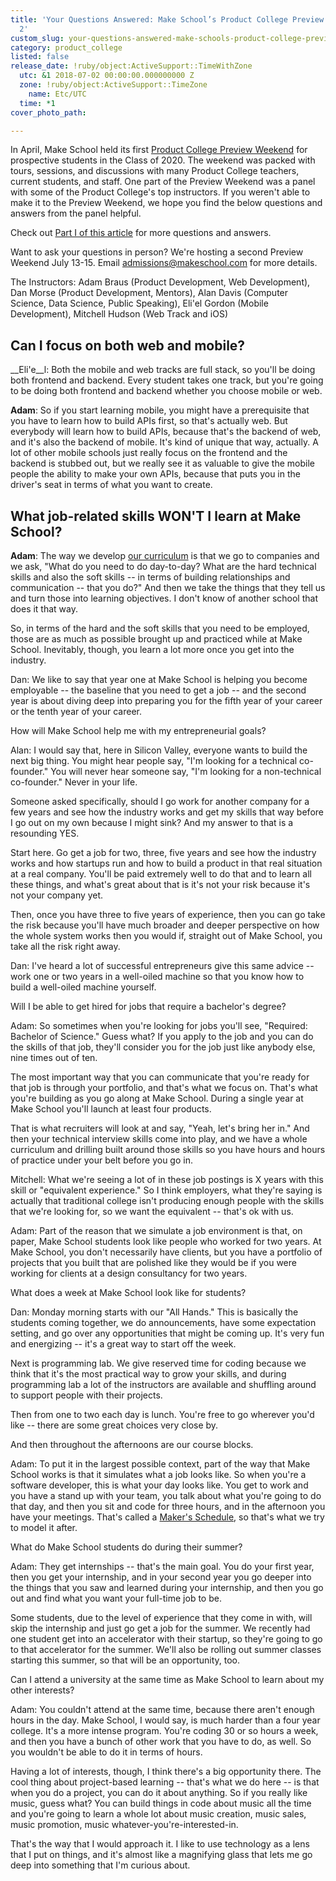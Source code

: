 ```yaml
---
title: 'Your Questions Answered: Make School’s Product College Preview Weekend Part
  2'
custom_slug: your-questions-answered-make-schools-product-college-preview-weekend-part-2
category: product_college
listed: false
release_date: !ruby/object:ActiveSupport::TimeWithZone
  utc: &1 2018-07-02 00:00:00.000000000 Z
  zone: !ruby/object:ActiveSupport::TimeZone
    name: Etc/UTC
  time: *1
cover_photo_path: 

---
```

In April, Make School held its first [Product College Preview Weekend](http://forms.makeschool.com/product-college-preview-weekend-july-2018) for prospective students in the Class of 2020. The weekend was packed with tours, sessions, and discussions with many Product College teachers, current students, and staff. One part of the Preview Weekend was a panel with some of the Product College's top instructors. If you weren't able to make it to the Preview Weekend, we hope you find the below questions and answers from the panel helpful.

Check out [Part I of this article](https://www.makeschool.com/blog/product-college-preview-weekend-recap-part-1) for more questions and answers.

Want to ask your questions in person? We're hosting a second Preview Weekend July 13-15. Email <admissions@makeschool.com> for more details.

The Instructors: Adam Braus (Product Development, Web Development), Dan Morse (Product Development, Mentors), Alan Davis (Computer Science, Data Science, Public Speaking), Eli'el Gordon (Mobile Development), Mitchell Hudson (Web Track and iOS)

## Can I focus on both web and mobile?

__Eli'e__l: Both the mobile and web tracks are full stack, so you'll be doing both frontend and backend. Every student takes one track, but you're going to be doing both frontend and backend whether you choose mobile or web.

__Adam__: So if you start learning mobile, you might have a prerequisite that you have to learn how to build APIs first, so that's actually web. But everybody will learn how to build APIs, because that's the backend of web, and it's also the backend of mobile. It's kind of unique that way, actually. A lot of other mobile schools just really focus on the frontend and the backend is stubbed out, but we really see it as valuable to give the mobile people the ability to make your own APIs, because that puts you in the driver's seat in terms of what you want to create.

## What job-related skills WON'T I learn at Make School?

__Adam__: The way we develop [our curriculum](https://docs.google.com/document/d/1hz-Nv1_pc1z2yHbHhEeWb2mlwWu-g4nZiKWup8owUmc/preview) is that we go to companies and we ask, "What do you need to do day-to-day? What are the hard technical skills and also the soft skills -- in terms of building relationships and communication -- that you do?" And then we take the things that they tell us and turn those into learning objectives. I don't know of another school that does it that way.

So, in terms of the hard and the soft skills that you need to be employed, those are as much as possible brought up and practiced while at Make School. Inevitably, though, you learn a lot more once you get into the industry.

Dan: We like to say that year one at Make School is helping you become employable -- the baseline that you need to get a job -- and the second year is about diving deep into preparing you for the fifth year of your career or the tenth year of your career.

How will Make School help me with my entrepreneurial goals?

Alan: I would say that, here in Silicon Valley, everyone wants to build the next big thing. You might hear people say, "I'm looking for a technical co-founder." You will never hear someone say, "I'm looking for a non-technical co-founder." Never in your life.

Someone asked specifically, should I go work for another company for a few years and see how the industry works and get my skills that way before I go out on my own because I might sink? And my answer to that is a resounding YES.

Start here. Go get a job for two, three, five years and see how the industry works and how startups run and how to build a product in that real situation at a real company. You'll be paid extremely well to do that and to learn all these things, and what's great about that is it's not your risk because it's not your company yet.

Then, once you have three to five years of experience, then you can go take the risk because you'll have much broader and deeper perspective on how the whole system works then you would if, straight out of Make School, you take all the risk right away.

Dan: I've heard a lot of successful entrepreneurs give this same advice -- work one or two years in a well-oiled machine so that you know how to build a well-oiled machine yourself.

Will I be able to get hired for jobs that require a bachelor's degree?

Adam: So sometimes when you're looking for jobs you'll see, "Required: Bachelor of Science." Guess what? If you apply to the job and you can do the skills of that job, they'll consider you for the job just like anybody else, nine times out of ten.

The most important way that you can communicate that you're ready for that job is through your portfolio, and that's what we focus on. That's what you're building as you go along at Make School. During a single year at Make School you'll launch at least four products.

That is what recruiters will look at and say, "Yeah, let's bring her in." And then your technical interview skills come into play, and we have a whole curriculum and drilling built around those skills so you have hours and hours of practice under your belt before you go in.

Mitchell: What we're seeing a lot of in these job postings is X years with this skill or "equivalent experience." So I think employers, what they're saying is actually that traditional college isn't producing enough people with the skills that we're looking for, so we want the equivalent -- that's ok with us.

Adam: Part of the reason that we simulate a job environment is that, on paper, Make School students look like people who worked for two years. At Make School, you don't necessarily have clients, but you have a portfolio of projects that you built that are polished like they would be if you were working for clients at a design consultancy for two years.

What does a week at Make School look like for students?

Dan: Monday morning starts with our "All Hands." This is basically the students coming together, we do announcements, have some expectation setting, and go over any opportunities that might be coming up. It's very fun and energizing -- it's a great way to start off the week.

Next is programming lab. We give reserved time for coding because we think that it's the most practical way to grow your skills, and during programming lab a lot of the instructors are available and shuffling around to support people with their projects.

Then from one to two each day is lunch. You're free to go wherever you'd like -- there are some great choices very close by.

And then throughout the afternoons are our course blocks.

Adam: To put it in the largest possible context, part of the way that Make School works is that it simulates what a job looks like. So when you're a software developer, this is what your day looks like. You get to work and you have a stand up with your team, you talk about what you're going to do that day, and then you sit and code for three hours, and in the afternoon you have your meetings. That's called a [Maker's Schedule](http://www.paulgraham.com/makersschedule.html), so that's what we try to model it after.

What do Make School students do during their summer?

Adam: They get internships -- that's the main goal. You do your first year, then you get your internship, and in your second year you go deeper into the things that you saw and learned during your internship, and then you go out and find what you want your full-time job to be.

Some students, due to the level of experience that they come in with, will skip the internship and just go get a job for the summer. We recently had one student get into an accelerator with their startup, so they're going to go to that accelerator for the summer. We'll also be rolling out summer classes starting this summer, so that will be an opportunity, too.

Can I attend a university at the same time as Make School to learn about my other interests?

Adam: You couldn't attend at the same time, because there aren't enough hours in the day. Make School, I would say, is much harder than a four year college. It's a more intense program. You're coding 30 or so hours a week, and then you have a bunch of other work that you have to do, as well. So you wouldn't be able to do it in terms of hours.

Having a lot of interests, though, I think there's a big opportunity there. The cool thing about project-based learning -- that's what we do here -- is that when you do a project, you can do it about anything. So if you really like music, guess what? You can build things in code about music all the time and you're going to learn a whole lot about music creation, music sales, music promotion, music whatever-you're-interested-in.

That's the way that I would approach it. I like to use technology as a lens that I put on things, and it's almost like a magnifying glass that lets me go deep into something that I'm curious about.